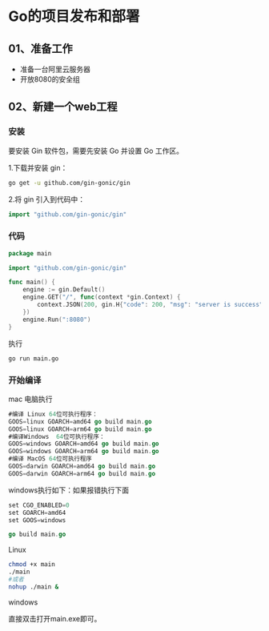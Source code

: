 # Go的项目发布和部署



## 01、准备工作

- 准备一台阿里云服务器
- 开放8080的安全组

## 02、新建一个web工程

### 安装

要安装 Gin 软件包，需要先安装 Go 并设置 Go 工作区。

1.下载并安装 gin：

```sh
go get -u github.com/gin-gonic/gin
```

2.将 gin 引入到代码中：

```go
import "github.com/gin-gonic/gin"
```

### 代码

```go
package main

import "github.com/gin-gonic/gin"

func main() {
	engine := gin.Default()
	engine.GET("/", func(context *gin.Context) {
		context.JSON(200, gin.H{"code": 200, "msg": "server is success"})
	})
	engine.Run(":8080")
}

```

执行

```
go run main.go
```

### 开始编译

mac  电脑执行

```go
#编译 Linux 64位可执行程序：
GOOS=linux GOARCH=amd64 go build main.go
GOOS=linux GOARCH=arm64 go build main.go
#编译Windows  64位可执行程序：
GOOS=windows GOARCH=amd64 go build main.go
GOOS=windows GOARCH=arm64 go build main.go
#编译 MacOS 64位可执行程序
GOOS=darwin GOARCH=amd64 go build main.go
GOOS=darwin GOARCH=arm64 go build main.go
```

windows执行如下：如果报错执行下面

```go
set CGO_ENABLED=0
set GOARCH=amd64
set GOOS=windows
```

```go
go build main.go
```

Linux

```sh
chmod +x main
./main
#或者
nohup ./main &
```

windows

直接双击打开main.exe即可。
